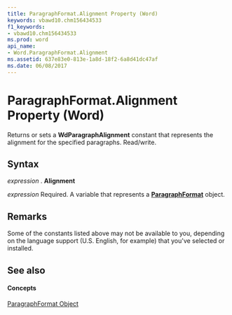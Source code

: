 ```yaml
---
title: ParagraphFormat.Alignment Property (Word)
keywords: vbawd10.chm156434533
f1_keywords:
- vbawd10.chm156434533
ms.prod: word
api_name:
- Word.ParagraphFormat.Alignment
ms.assetid: 637e83e0-813e-1a8d-18f2-6a8d41dc47af
ms.date: 06/08/2017
---
```



# ParagraphFormat.Alignment Property (Word)

Returns or sets a  **WdParagraphAlignment** constant that represents the alignment for the specified paragraphs. Read/write.


## Syntax

 _expression_ . **Alignment**

 _expression_ Required. A variable that represents a **[ParagraphFormat](Word.ParagraphFormat.md)** object.


## Remarks

Some of the constants listed above may not be available to you, depending on the language support (U.S. English, for example) that you've selected or installed.


## See also


#### Concepts


[ParagraphFormat Object](Word.ParagraphFormat.md)


